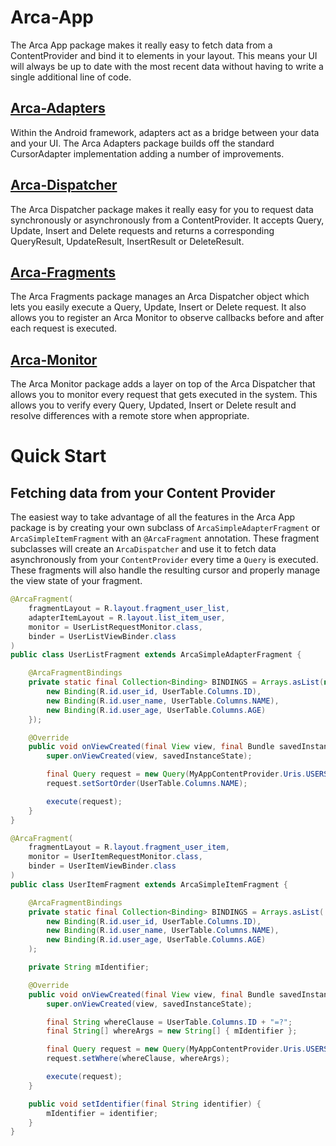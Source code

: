 # Arca-App

The Arca App package makes it really easy to fetch data from a ContentProvider and bind it to elements in your layout. This means your UI will always be up to date with the most recent data without having to write a single additional line of code.

## [Arca-Adapters](arca-adapters)
Within the Android framework, adapters act as a bridge between your data and your UI. The Arca Adapters package builds off the standard CursorAdapter implementation adding a number of improvements.

## [Arca-Dispatcher](arca-dispatcher)
The Arca Dispatcher package makes it really easy for you to request data synchronously or asynchronously from a ContentProvider. It accepts Query, Update, Insert and Delete requests and returns a corresponding QueryResult, UpdateResult, InsertResult or DeleteResult.

## [Arca-Fragments](arca-fragments)
The Arca Fragments package manages an Arca Dispatcher object which lets you easily execute a Query, Update, Insert or Delete request. It also allows you to register an Arca Monitor to observe callbacks before and after each request is executed.

## [Arca-Monitor](arca-monitor)
The Arca Monitor package adds a layer on top of the Arca Dispatcher that allows you to monitor every request that gets executed in the system. This allows you to verify every Query, Updated, Insert or Delete result and resolve differences with a remote store when appropriate.

# Quick Start

## Fetching data from your Content Provider

The easiest way to take advantage of all the features in the Arca App package is by creating your own subclass of `ArcaSimpleAdapterFragment` or `ArcaSimpleItemFragment` with an `@ArcaFragment` annotation. These fragment subclasses will create an `ArcaDispatcher` and use it to fetch data asynchronously from your `ContentProvider` every time a `Query` is executed. These fragments will also handle the resulting cursor and properly manage the view state of your fragment.

```java
@ArcaFragment(
    fragmentLayout = R.layout.fragment_user_list,
    adapterItemLayout = R.layout.list_item_user,
    monitor = UserListRequestMonitor.class,
    binder = UserListViewBinder.class
)
public class UserListFragment extends ArcaSimpleAdapterFragment {

    @ArcaFragmentBindings
    private static final Collection<Binding> BINDINGS = Arrays.asList(new Binding[] {
        new Binding(R.id.user_id, UserTable.Columns.ID),
        new Binding(R.id.user_name, UserTable.Columns.NAME),
        new Binding(R.id.user_age, UserTable.Columns.AGE)
    });

    @Override
    public void onViewCreated(final View view, final Bundle savedInstanceState) {
        super.onViewCreated(view, savedInstanceState);

        final Query request = new Query(MyAppContentProvider.Uris.USERS);
        request.setSortOrder(UserTable.Columns.NAME);

        execute(request);
    }
}
```


```java
@ArcaFragment(
    fragmentLayout = R.layout.fragment_user_item,
    monitor = UserItemRequestMonitor.class,
    binder = UserItemViewBinder.class
)
public class UserItemFragment extends ArcaSimpleItemFragment {

    @ArcaFragmentBindings
    private static final Collection<Binding> BINDINGS = Arrays.asList(
        new Binding(R.id.user_id, UserTable.Columns.ID),
        new Binding(R.id.user_name, UserTable.Columns.NAME),
        new Binding(R.id.user_age, UserTable.Columns.AGE)
    );

    private String mIdentifier;

    @Override
    public void onViewCreated(final View view, final Bundle savedInstanceState) {
        super.onViewCreated(view, savedInstanceState);

        final String whereClause = UserTable.Columns.ID + "=?";
        final String[] whereArgs = new String[] { mIdentifier };

        final Query request = new Query(MyAppContentProvider.Uris.USERS);
        request.setWhere(whereClause, whereArgs);

        execute(request);
    }

    public void setIdentifier(final String identifier) {
        mIdentifier = identifier;
    }
}
```